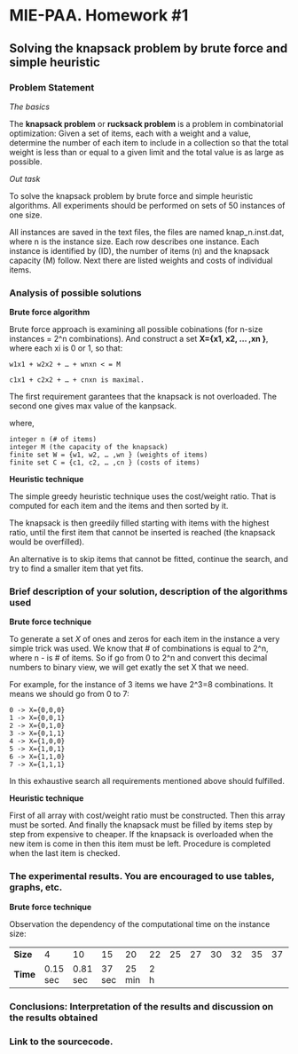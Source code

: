# MIE-PAA. Homework #1 


## Solving the knapsack problem by brute force and simple heuristic

### Problem Statement

*The basics*

The **knapsack problem** or **rucksack problem** is a problem in combinatorial optimization: Given a set of items, each with a weight and a value, determine the number of each item to include in a collection so that the total weight is less than or equal to a given limit and the total value is as large as possible.

*Out task*

To solve the knapsack problem by brute force and simple heuristic algorithms. All experiments should be performed on sets of 50 instances of one size. 

All instances are saved in the text files, the files are named knap_n.inst.dat, where n is the instance size. Each row describes one instance. Each instance is identified by (ID), the number of items (n) and the knapsack capacity (M) follow. Next there are listed weights and costs of individual items.

### Analysis of possible solutions

**Brute force algorithm**

Brute force approach is examining all possible cobinations (for n-size instances = 2^n combinations). And construct a set **X={x1, x2, … ,xn }**, where each xi is 0 or 1, so that:

	w1x1 + w2x2 + … + wnxn < = M 
	
	c1x1 + c2x2 + … + cnxn is maximal.

The first requirement garantees that the knapsack is not overloaded. The second one gives max value of the kanpsack.

where,

	integer n (# of items)
	integer M (the capacity of the knapsack)
	finite set W = {w1, w2, … ,wn } (weights of items)
	finite set C = {c1, c2, … ,cn } (costs of items)

**Heuristic technique**

The simple greedy heuristic technique uses the cost/weight ratio. That is computed for each item and the items and then sorted by it.

The knapsack is then greedily filled starting with items with the highest ratio, until the first item that cannot be inserted is reached (the knapsack would be overfilled).

An alternative is to skip items that cannot be fitted, continue the search, and try to find a smaller item that yet fits.

### Brief description of your solution, description of the algorithms used

**Brute force technique**

To generate a set *X* of ones and zeros for each item in the instance a very simple trick was used. We know that # of combinations is equal to 2^n, where n - is # of items.
So if go from 0 to 2^n and convert this decimal numbers to binary view, we will get exatly the set X that we need.

For example, for the instance of 3 items we have 2^3=8 combinations. It means we should go from 0 to 7:

	0 -> X={0,0,0}
	1 -> X={0,0,1}
	2 -> X={0,1,0}
	3 -> X={0,1,1}
	4 -> X={1,0,0}
	5 -> X={1,0,1}
	6 -> X={1,1,0}
	7 -> X={1,1,1}

In this exhaustive search all requirements mentioned above should fulfilled.

**Heuristic technique**

First of all array with cost/weight ratio must be constructed. Then this array must be sorted. And finally the knapsack must be filled by items step by step from expensive to cheaper. If the knapsack is overloaded when the new item is come in then this item must be left. Procedure is completed when the last item is checked.
	
### The experimental results. You are encouraged to use tables, graphs, etc.

**Brute force technique**

Observation the dependency of the computational time on the instance size:

<table>
    <tr>
        <td><strong>Size</strong></td>
        <td>4</td><td>10</td><td>15</td><td>20</td><td>22</td><td>25</td><td>27</td><td>30</td><td>32</td><td>35</td><td>37</td><td>40</td><tr>
    <tr>
        <td><strong>Time</strong></td>
        <td>0.15 sec</td><td>0.81 sec</td><td>37 sec</td><td>25 min</td><td>2 h</td><td></td><td></td><td></td><td></td>
    </tr>
</table>

### Conclusions: Interpretation of the results and discussion on the results obtained

### Link to the sourcecode.
